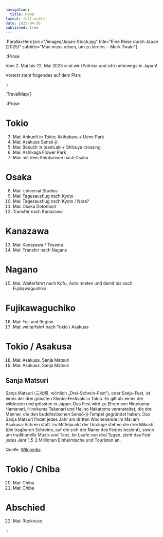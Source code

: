 ```yaml
---
navigation:
  title: Home
layout: full-width
date: 2025-04-30
published: true
---
```


:ParallaxHero{src="/images/Japan-Stock.jpg" title="Eine Reise durch Japan (2025)" subtitle="Man muss reisen, um zu lernen. – Mark Twain"}

::Prose

Vom 2. Mai bis 22. Mai 2025 sind wir (Patricia und ich) unterwegs in Japan!

Vorerst steht folgendes auf dem Plan:

::

:TravelMap{}

::Prose

# Tokio

3. Mai: Ankunft in Tokio; Akihabara + Ueno Park
4. Mai: Asakusa Sensō-ji
5. Mai: Besuch in teamLab + Shibuya crossing
6. Mai: Ashikaga Flower Park
7. Mai: mit dem Shinkansen nach Osaka

# Osaka

8. Mai: Universal Studios
9. Mai: Tagesausflug nach Kyoto
10. Mai: Tagesausflug nach Kyoto / Nara?
11. Mai: Osaka Dotonbori
12. Transfer nach Kanazawa

# Kanazawa

13. Mai: Kanazawa / Toyama
14. Mai: Transfer nach Nagano

# Nagano

15. Mai: Weiterfahrt nach Kofu, Auto mieten und damit bis nach Fujikawaguchiko

# Fujikawaguchiko

16. Mai: Fuji und Region
17. Mai: weiterfahrt nach Tokio / Asakusa

# Tokio / Asakusa

18. Mai: Asakusa, Sanja Matsuri
19. Mai: Asakusa, Sanja Matsuri

## Sanja Matsuri

Sanja Matsuri (三社祭, wörtlich „Drei-Schrein-Fest“), oder Sanja-Fest,
ist eines der drei grössten Shinto-Festivals in Tokio.
Es gilt als eines der wildesten und grössten in Japan.
Das Fest wird zu Ehren von Hinokuma Hamanari, Hinokuma Takenari und Hajino Nakatomo veranstaltet,
die drei Männer, die den buddhistischen Sensō-ji-Tempel gegründet haben.
Das Sanja Matsuri findet jedes Jahr am dritten Wochenende im Mai am Asakusa-Schrein statt.
Im Mittelpunkt der Umzüge stehen die drei Mikoshi (die tragbaren Schreine, auf die sich der Name des Festes bezieht),
sowie um traditionelle Musik und Tanz. Im Laufe von drei Tagen,
zieht das Fest jedes Jahr 1,5-2 Millionen Einheimische und Touristen an.

Quelle: [Wikipedia](https://en.wikipedia.org/wiki/Sanja_Matsuri)

# Tokio / Chiba

20. Mai: Chiba
21. Mai: Chiba

# Abschied

22. Mai: Rückreise

::

